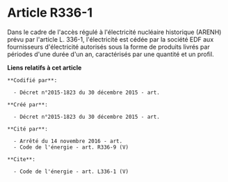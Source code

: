 # Article R336-1

Dans le cadre de l'accès régulé à l'électricité nucléaire historique (ARENH) prévu par l'article L. 336-1, l'électricité est
cédée par la société EDF aux fournisseurs d'électricité autorisés sous la forme de produits livrés par périodes d'une durée
d'un an, caractérisés par une quantité et un profil.

**Liens relatifs à cet article**

	**Codifié par**:

	  - Décret n°2015-1823 du 30 décembre 2015 - art.

	**Créé par**:

	  - Décret n°2015-1823 du 30 décembre 2015 - art.

	**Cité par**:

	  - Arrêté du 14 novembre 2016 - art.
	  - Code de l'énergie - art. R336-9 (V)

	**Cite**:

	  - Code de l'énergie - art. L336-1 (V)
